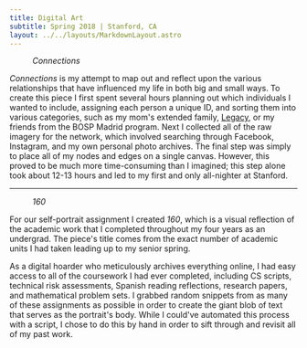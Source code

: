```yaml
---
title: Digital Art
subtitle: Spring 2018 | Stanford, CA
layout: ../../layouts/MarkdownLayout.astro
---
```


<figure>
    <img src="/assets/creative/connections_2400.jpg"
            srcset="/assets/creative/connections_400.jpg 400w, /assets/creative/connections_800.jpg 800w, /assets/creative/connections_1000.jpg 1000w, /assets/creative/connections_2000.jpg 2000w, /assets/creative/connections_2400.jpg 2400w"
            sizes="(min-width: 1024px) 772px, (min-width: 600px) 70vw, 75vw"
            alt="">
    <figcaption><i>Connections</i></figcaption>
</figure>

*Connections* is my attempt to map out and reflect upon the various relationships that have influenced my life in both big and small ways. To create this piece I first spent several hours planning out which individuals I wanted to include, assigning each person a unique ID, and sorting them into various categories, such as my mom's extended family, [Legacy](/dancer/legacy), or my friends from the BOSP Madrid program. Next I collected all of the raw imagery for the network, which involved searching through Facebook, Instagram, and my own personal photo archives. The final step was simply to place all of my nodes and edges on a single canvas. However, this proved to be much more time-consuming than I imagined; this step alone took about 12-13 hours and led to my first and only all-nighter at Stanford.

<hr class="separator">

<figure>
    <img src="/assets/creative/160_1600.jpg"
            srcset="/assets/creative/160_200.jpg 200w, /assets/creative/160_400.jpg 400w, /assets/creative/160_800.jpg 800w, /assets/creative/160_1000.jpg 1000w, /assets/creative/160_1600.jpg 1600w"
            sizes="(min-width: 1024px) 772px, (min-width: 600px) 70vw, 75vw"
            alt="">
    <figcaption><i>160</i></figcaption>
</figure>

For our self-portrait assignment I created *160*, which is a visual reflection of the academic work that I completed throughout my four years as an undergrad. The piece's title comes from the exact number of academic units I had taken leading up to my senior spring.

As a digital hoarder who meticulously archives everything online, I had easy access to all of the coursework I had ever completed, including CS scripts, technical risk assessments, Spanish reading reflections, research papers, and mathematical problem sets. I grabbed random snippets from as many of these assignments as possible in order to create the giant blob of text that serves as the portrait's body. While I could've automated this process with a script, I chose to do this by hand in order to sift through and revisit all of my past work.
